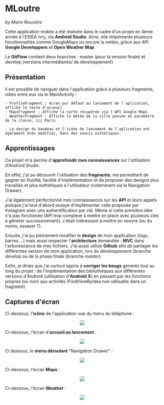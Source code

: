 # MLoutre
*by Marie Rouvière*

Cette application mobile a été réalisée dans le cadre d'un projet en 4ème année à l'ESIEA Ivry, via **Android Studio**.
Ainsi, elle imlpémente plusieurs fonctionnalités comme GoogleMaps ou encore la météo, grâce aux API **Google Developpers** et **Open Weather Map**


Le **GitFlow** contient deux branches : master (pour la version finale) et develop (versions intermédiaires/ de développement)

## Présentation

Il est possible de naviguer dans l'application grâce à plusieurs fragments, reliés entre eux via le MainActivity :

    - ProfileFragment : écran par défaut au lancement de l'aplication, affiche le texte d'acceuil
    - MapsFragment : Affiche la carte récupérée via l'API Google Maps
    - WeatherFragment : Affiche la météo de la ville passée en paramètre de la classe, ici Paris
  
    - Le design du bandeau et l'icône de lancement de l'aplication ont également étés modifiés, dans des soucis esthétiques.

## Apprentissages

Ce projet m'a permis d'**approfondir mes connaissances** sur l'utilisation d'Android Studio.

En effet, j'ai pu découvrir l'utilisation des **fragments**, me permettant de gagner en fluidité, facilité d'implémentation et de proposer des designs plus travaillés et plus esthétiques à l'utilisateur (notemment via le Navigation Drawer). 

J'ai également perfectionné mes connaissances sur les **API** et leurs appels puisque j'ai tout d'abord essayé d'implémenter celle proposée par Instagram avec une authentification par clé. Même si cette première idée n'a pas fonctionée (API trop complexe à mettre en place avec plusieurs clés à générer successivement), c'était intéressant à mettre en oeuvre (ou du moins, essayer ?).

Ensuite, j'ai pu pleinement modifier le **design** de mon application (logo, barres....) mais aussi respecter l'**architecture** demandée : **MVC** dans l'arborescence de mes fichiers.
J'ai aussi utilisé **Github** afin de partager les différentes version de mon application, lors du développement (branche *develop* ou de la phase finale (branche *master*)

Enfin, je dirais que j'ai surtout appris à **corriger les beugs** générés tout au long du projet : de l'implémentation des bibliothèques aux différentes versions d'Android (utilisation d'**Android X**) en passant par les fonctions propres (ou non) aux activités (FindViewByIdea non utilisable dans un fragment)

## Captures d'écran

Ci-dessous, l'**icône** de l'application vue du menu du téléphone :
<p align="center">
<img src="https://zupimages.net/up/19/51/dsvg.png">
</p>

Ci-dessous, l'écran d'**accueil au lancement** :
<p align="center">
<img src="https://zupimages.net/up/19/51/s66q.png">
</p>

Ci dessous, le **menu déroulant** "Navigation Drawer" :
<p align="center">
<img src="https://zupimages.net/up/19/51/s4po.png">
</p>

Ci-dessous, l'écran **Maps** :
<p align="center">
<img src="https://zupimages.net/up/19/51/327b.png">
</p>

Ci-dessous, l'écran **Weather** :
<p align="center">
<img src="https://zupimages.net/up/19/51/zzwf.png">
</p>


